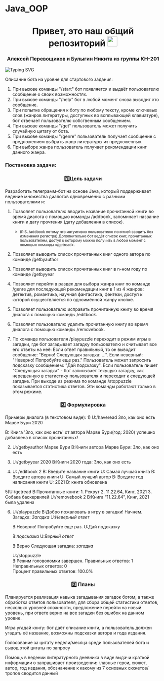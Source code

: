 # Java_OOP
<h1 align="center">Привет, это наш общий репозиторий</a> 
<img src="https://github.com/blackcater/blackcater/raw/main/images/Hi.gif" height="32"/></h1>
<h3 align="center">Алексей Перевощиков и Булыгин Никита из группы КН-201</h3>

<a><img src="https://readme-typing-svg.demolab.com?font=Sometype+Mono&pause=1000&center=true&random=false&width=435&lines=%D0%98%D0%B4%D0%B5%D1%82+%D1%80%D0%B0%D0%B1%D0%BE%D1%82%D0%B0++%E2%80%A2+%E2%80%A2+%E2%80%A2" alt="Typing SVG" /></a>

Описание бота на уровне для стартового задания:
1. При вызове команды "/start" бот появляется и выдаёт пользователю сообщение о своих возможностях.
2. При вызове команды "/help" бот в любой момент снова выводит это сообщение.
3. При попытке обращения к боту по любому тексту, кроме ключевых слов (жанров литературы, доступных во всплывающей клавиатуре), бот отвечает пользователю собственным сообщением.
4. При вызове команды "/get" пользователь может получить случайную цитату от бота.
5. При вызове команды "/genre" пользователь получает сообщение с предложением выбрать жанр литературы из предложенных.
6. При выборе жанра пользователь получает рекомендации книг данного жанра.

<h3>Постановка задачи:</h3>

<h3 align="center">1️⃣Цель задачи</h3> Разработать телеграмм-бот на основе Java, который поддерживает ведение множества диалогов одновременно с разными пользователями и:

1) Позволяет пользователю вводить название прочитанной книги во время диалога с помощью команды /addbook, запоминает название книги и дату прочтения (дату добавления в список).

   - <small>(P.S. /addbook потому что интуитивно пользователю понятней вводить без изменения регистра)
   Дополнительно бот ведёт список книг, прочитанных пользователем, доступ к которому можно получить в любой момент с помощью команды «/getread».</small>

2) Позволяет выводить список прочитанных книг одного автора по команде /getbyauthor

3) Позволяет выводить список прочитанных книг в n-ном году по команде /getbyyear

4) Позволяет перейти в раздел для выбора жанра книг по команде /genre для последующей рекомендации книг в 1 из 4 жанров: детектив, романтика, научная фантастика, фэнтези, доступ к которой осуществляется по одноимённой жанру кнопке.

5) Позволяет пользователю исправить прочитанную книгу во время диалога с помощью команды /editbook.

6) Позволяет пользователю удалить прочитанную книгу во время диалога с помощью команды /removebook.

7) По команде пользователя /playpuzzle переходит в режим игры в загадки, где бот загадывает загадку пользователю и считывает все его ответы на неё: Если ответ правильный, то он выводит сообщение: "Верно! Следующая загадка: …". Если неверный: "Неверно! Попробуйте еще раз." Пользователь может запросить подсказку сообщением: "Дай подсказку". Если пользователь пишет "Следующая загадка" - бот записывает текущую загадку, как нерешенную в статистику пользователя и переходит к следующей загадке. При выходе из режима по команде /stoppuzzle показывается статистика ответов. Эти команды работают только в этом режиме. 
 

<h3 align="center">2️⃣ Формулировка</h3> 
Примеры диалога (в текстовом виде):
1) U:/haveread Зло, как оно есть
      Марве Бури
     2020  

   B: Книга 'Зло, как оно есть' от автора Марве Бури(год: 2020) успешно добавлена в список прочитанных!

2) U:/getbyauthor Марве Бури
   B:Книги автора Марве Бури:
     Зло, как оно есть

3) U:/getbyyear 2020
   B:Книги 2020 года:
     Зло, как оно есть

4) U: /editbook 2
   B: Введите название книги
   U: Самая лучшая книга
   B: Введите автора книги
   U: Самый лучший автор
   B: Введите год написания книги
   U: 2021
   B: книга обновлена

5)U:/getread 
  B:Прочитанные книги: 
    1. Рекрут 
    2. 11.22.64, Кинг, 2021 
    3. Собака баскервилей
   U:/removebook 2
   B:Книга “11.22.64”, Кинг, 2021 была удалена 

6) U:/playpuzzle 
   B:Добро пожаловать в игру в загадки! Начнем.  
     Загадка: *Загадка*
   U:*Неверный ответ*
   
   B:Неверно! Попробуйте еще раз.
   U:Дай подсказку
   
   B:*подсказка*
   U:*Верный ответ*
   
   B:Верно
     Следующая загадка: *загадка*

   U:/stoppuzzle    
   B:Режим головоломки завершен. 
     Правильных ответов: 1   
     Неправильных ответов: 0   
     Процент правильных ответов: 100.0% 


<h3 align="center">3️⃣ Планы</h3> 
Планируется реализация навыка загадывания загадок ботом, а также обработка ответов пользователя, для сбора общей статистики ответов, несколько уровней сложности, предложение перейти на новый уровень, при ответе верно на все загадки без ошибок на данном уровне.

Игра угадай книгу: бот даёт описание книги, а пользователь должен угадать её название, возможны подсказки автора и года издания.

Голосование за цитату недели/месяца среди пользователей бота и вывод этой цитаты по запросу

Помощь в ведении литературного дневника в виде выдачи краткой информации о запрашивает произведении: главные герои, сюжет, автор, год издания, обозначение к какому из 7 основных сюжетов/тропов сводится данный

